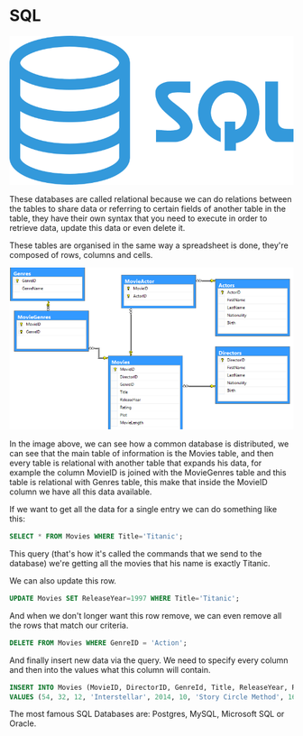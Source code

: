 # SQL

![](../../.gitbook/assets/kisspng-microsoft-sql-server-mysql-database-logo-5b098c6ee92a46.0488681015273524309551.png)

These databases are called relational because we can do relations between the tables to share data or referring to certain fields of another table in the table, they have their own syntax that you need to execute in order to retrieve data, update this data or even delete it.

These tables are organised in the same way a spreadsheet is done, they're composed of rows, columns and cells.

![How a common SQL database looks like](../../.gitbook/assets/image%20%2830%29.png)

In the image above, we can see how a common database is distributed, we can see that the main table of information is the Movies table, and then every table is relational with another table that expands his data, for example the column MovieID is joined with the MovieGenres table and this table is relational with Genres table, this make that inside the MovieID column we have all this data available.

If we want to get all the data for a single entry we can do something like this:

```sql
SELECT * FROM Movies WHERE Title='Titanic';
```

This query \(that's how it's called the commands that we send to the database\) we're getting all the movies that his name is exactly Titanic.

We can also update this row.

```sql
UPDATE Movies SET ReleaseYear=1997 WHERE Title='Titanic';
```

And when we don't longer want this row remove, we can even remove all the rows that match our criteria.

```sql
DELETE FROM Movies WHERE GenreID = 'Action';
```

And finally insert new data via the query. We need to specify every column and then into the values what this column will contain.

```sql
INSERT INTO Movies (MovieID, DirectorID, GenreId, Title, ReleaseYear, Rating, Plot, MovieLength)
VALUES (54, 32, 12, 'Interstellar', 2014, 10, 'Story Circle Method', 169);
```

The most famous SQL Databases are: Postgres, MySQL, Microsoft SQL or Oracle. 

